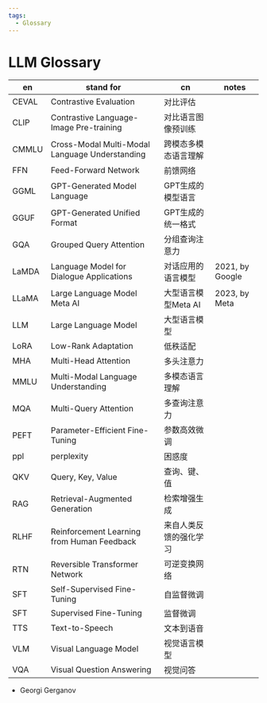 ```yaml
---
tags:
  - Glossary
---
```


# LLM Glossary

| en    | stand for                                      | cn                     | notes           |
| ----- | ---------------------------------------------- | ---------------------- | --------------- |
| CEVAL | Contrastive Evaluation                         | 对比评估               |
| CLIP  | Contrastive Language-Image Pre-training        | 对比语言图像预训练     |
| CMMLU | Cross-Modal Multi-Modal Language Understanding | 跨模态多模态语言理解   |
| FFN   | Feed-Forward Network                           | 前馈网络               |
| GGML  | GPT-Generated Model Language                   | GPT生成的模型语言      |
| GGUF  | GPT-Generated Unified Format                   | GPT生成的统一格式      |
| GQA   | Grouped Query Attention                        | 分组查询注意力         |
| LaMDA | Language Model for Dialogue Applications       | 对话应用的语言模型     | 2021, by Google |
| LLaMA | Large Language Model Meta AI                   | 大型语言模型Meta AI    | 2023, by Meta   |
| LLM   | Large Language Model                           | 大型语言模型           |
| LoRA  | Low-Rank Adaptation                            | 低秩适配               |
| MHA   | Multi-Head Attention                           | 多头注意力             |
| MMLU  | Multi-Modal Language Understanding             | 多模态语言理解         |
| MQA   | Multi-Query Attention                          | 多查询注意力           |
| PEFT  | Parameter-Efficient Fine-Tuning                | 参数高效微调           |
| ppl   | perplexity                                     | 困惑度                 |
| QKV   | Query, Key, Value                              | 查询、键、值           |
| RAG   | Retrieval-Augmented Generation                 | 检索增强生成           |
| RLHF  | Reinforcement Learning from Human Feedback     | 来自人类反馈的强化学习 |
| RTN   | Reversible Transformer Network                 | 可逆变换网络           |
| SFT   | Self-Supervised Fine-Tuning                    | 自监督微调             |
| SFT   | Supervised Fine-Tuning                         | 监督微调               |
| TTS   | Text-to-Speech                                 | 文本到语音             |
| VLM   | Visual Language Model                          | 视觉语言模型           |
| VQA   | Visual Question Answering                      | 视觉问答               |

- Georgi Gerganov

